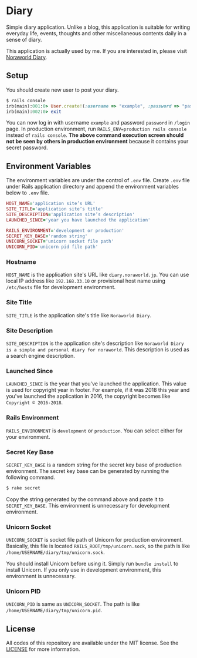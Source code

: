 # Diary
Simple diary application. Unlike a blog, this application is suitable for writing everyday life, events, thoughts and other miscellaneous contents daily in a sense of diary.

This application is actually used by me. If you are interested in, please visit [Noraworld Diary](https://diary.noraworld.jp).

## Setup
You should create new user to post your diary.

```Ruby
$ rails console
irb(main):001:0> User.create!(:username => "example", :password => "password")
irb(main):002:0> exit
```

You can now log in with username `example` and password `password` in `/login` page. In production environment, run `RAILS_ENV=production rails console` instead of `rails console`. **The above command execution screen should not be seen by others in production environment** because it contains your secret password.

## Environment Variables
The environment variables are under the control of `.env` file. Create `.env` file under Rails application directory and append the environment variables below to `.env` file.

```Ruby
HOST_NAME='application site’s URL'
SITE_TITLE='application site’s title'
SITE_DESCRIPTION='application site’s description'
LAUNCHED_SINCE='year you have launched the application'

RAILS_ENVIRONMENT='development or production'
SECRET_KEY_BASE='random string'
UNICORN_SOCKET='unicorn socket file path'
UNICORN_PID='unicorn pid file path'
```

### Hostname
`HOST_NAME` is the application site's URL like `diary.noraworld.jp`. You can use local IP address like `192.168.33.10` or provisional host name using `/etc/hosts` file for development environment.

### Site Title
`SITE_TITLE` is the application site's title like `Noraworld Diary`.

### Site Description
`SITE_DESCRIPTION` is the application site's description like `Noraworld Diary is a simple and personal diary for noraworld`. This description is used as a search engine description.

### Launched Since
`LAUNCHED_SINCE` is the year that you've launched the application. This value is used for copyright year in footer. For example, if it was 2018 this year and you've launched the application in 2016, the copyright becomes like `Copyright © 2016-2018`.

### Rails Environment
`RAILS_ENVIRONMENT` is `development` or `production`. You can select either for your environment.

### Secret Key Base
`SECRET_KEY_BASE` is a random string for the secret key base of production environment. The secret key base can be generated by running the following command.

```bash
$ rake secret
```

Copy the string generated by the command above and paste it to `SECRET_KEY_BASE`. This environment is unnecessary for development environment.

### Unicorn Socket
`UNICORN_SOCKET` is socket file path of Unicorn for production environment. Basically, this file is located `RAILS_ROOT/tmp/unicorn.sock`, so the path is like `/home/USERNAME/diary/tmp/unicorn.sock`.

You should install Unicorn before using it. Simply run `bundle install` to install Unicorn. If you only use in development environment, this environment is unnecessary.

### Unicorn PID
`UNICORN_PID` is same as `UNICORN_SOCKET`. The path is like `/home/USERNAME/diary/tmp/unicorn.pid`.

## License
All codes of this repository are available under the MIT license. See the [LICENSE](https://github.com/noraworld/diary.noraworld.jp/blob/master/LICENSE) for more information.
